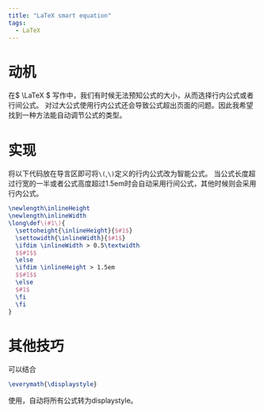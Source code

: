 ```yaml
---
title: "LaTeX smart equation"
tags:
  - LaTeX
---
```

# 动机
在$ \LaTeX $ 写作中，我们有时候无法预知公式的大小，从而选择行内公式或者行间公式。
对过大公式使用行内公式还会导致公式超出页面的问题。因此我希望找到一种方法能自动调节公式的类型。
# 实现
将以下代码放在导言区即可将`\(`,`\)`定义的行内公式改为智能公式。
当公式长度超过行宽的一半或者公式高度超过1.5em时会自动采用行间公式，其他时候则会采用行内公式。
```latex
\newlength\inlineHeight
\newlength\inlineWidth
\long\def\(#1\){
  \settoheight{\inlineHeight}{$#1$}
  \settowidth{\inlineWidth}{$#1$}
  \ifdim \inlineWidth > 0.5\textwidth
  $$#1$$
  \else
  \ifdim \inlineHeight > 1.5em
  $$#1$$
  \else
  $#1$
  \fi
  \fi
}
```
# 其他技巧
可以结合
```latex
\everymath{\displaystyle}
```
使用，自动将所有公式转为displaystyle。
